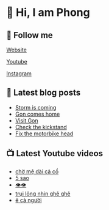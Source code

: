 # 👋 Hi, I am Phong

## 🔗 Follow me

[Website](https://phongever.xyz "Website")

[Youtube](https://www.youtube.com/@phongever "Youtube")

[Instagram](https://www.instagram.com/phongever "Instagram")

## 📝 Latest blog posts

<!-- BLOG-POST-LIST:START -->
- [Storm is coming](https://phongever.xyz/blog/storm-is-coming/)
- [Gon comes home](https://phongever.xyz/blog/gon-comes-home/)
- [Visit Gon](https://phongever.xyz/blog/visit-gon-1/)
- [Check the kickstand](https://phongever.xyz/blog/check-the-kickstand/)
- [Fix the motorbike head](https://phongever.xyz/blog/fix-the-motorbike-head/)
<!-- BLOG-POST-LIST:END -->

## 📺 Latest Youtube videos

<!-- YOUTUBE-VIDEO-LIST:START -->
- [chờ mệ dài cả cổ](https://www.youtube.com/shorts/dU_d1XDbmj0)
- [5 sao](https://www.youtube.com/shorts/1VEd2vhGLIA)
- [👁️👁️](https://www.youtube.com/shorts/R62fE_ar2Nk)
- [trụi lông nhìn ghê ghê](https://www.youtube.com/shorts/x_UO7YZRz0Q)
- [ê cả người](https://www.youtube.com/shorts/gqx1EgZvI5c)
<!-- YOUTUBE-VIDEO-LIST:END -->
